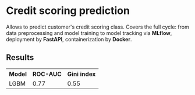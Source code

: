 # Credit scoring prediction
Allows to predict customer's credit scoring class.
Covers the full cycle: from data preprocessing and model training to model tracking via **MLflow**, deployment by **FastAPI**, containerization by **Docker**.


<h2>Results</h2>

<table>
  <tr>
    <th>Model</th>
    <th>ROC-AUC</th>
    <th>Gini index</th>
  </tr>
  <tr>
    <td>LGBM</td>
    <td>0.77</td>
    <td>0.55</td>
  </tr>
</table>


